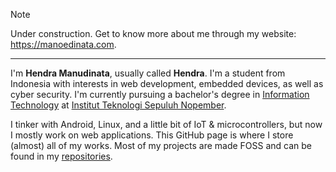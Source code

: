 > [!NOTE]  
> Under construction. Get to know more about me through my website: <https://manoedinata.com>.

---

I'm **Hendra Manudinata**, usually called **Hendra**. I'm a student from Indonesia with interests in web development, embedded devices, as well as cyber security. I'm currently pursuing a bachelor's degree in [Information Technology](https://www.its.ac.id/it) at [Institut Teknologi Sepuluh Nopember](https://www.its.ac.id).

I tinker with Android, Linux, and a little bit of IoT & microcontrollers, but now I mostly work on web applications. This GitHub page is where I store (almost) all of my works. Most of my projects are made FOSS and can be found in my [repositories](https://github.com/manoedinata?tab=repositories).
